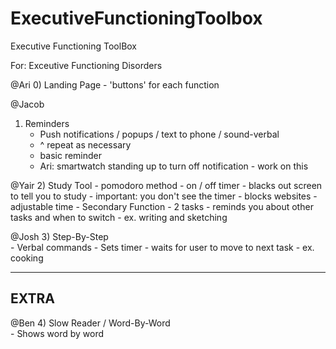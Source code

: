 # ExecutiveFunctioningToolbox

Executive Functioning ToolBox

For: Exceutive Functioning Disorders

@Ari
0) Landing Page
	- 'buttons' for each function 

@Jacob
1) Reminders 
	- Push notifications / popups / text to phone / sound-verbal
	- ^ repeat as necessary
	- basic reminder
	- Ari: smartwatch standing up to turn off notification - work on this

@Yair
2) Study Tool 
	- pomodoro method
	- on / off timer
		- blacks out screen to tell you to study
		- important: you don't see the timer 
		- blocks websites
		- adjustable time
	- Secondary Function 
		- 2 tasks
		- reminds you about other tasks and when to switch
			- ex. writing and sketching

@Josh
3) Step-By-Step 	
	- Verbal commands 
	- Sets timer
	- waits for user to move to next task
	- ex. cooking  

------
EXTRA
------

@Ben
4) Slow Reader / Word-By-Word 	
	- Shows word by word
